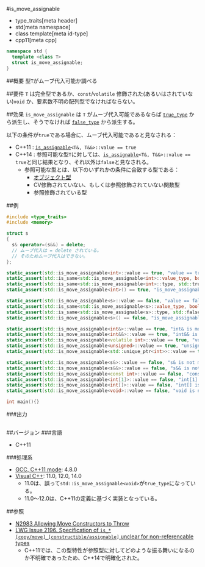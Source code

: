#is_move_assignable
* type_traits[meta header]
* std[meta namespace]
* class template[meta id-type]
* cpp11[meta cpp]

```cpp
namespace std {
  template <class T>
  struct is_move_assignable;
}
```

##概要
型`T`がムーブ代入可能か調べる


##要件
`T` は完全型であるか、`const`/`volatile` 修飾された(あるいはされていない)`void` か、要素数不明の配列型でなければならない。


##効果
`is_move_assignable` は `T` がムーブ代入可能であるならば [`true_type`](true_type.md) から派生し、そうでなければ [`false_type`](false_type.md) から派生する。

以下の条件が`true`である場合に、ムーブ代入可能であると見なされる：

- C++11 : [`is_assignable`](is_assignable.md)`<T&, T&&>::value == true`
- C++14 : 参照可能な型`T`に対しては、[`is_assignable`](is_assignable.md)`<T&, T&&>::value == true`と同じ結果となり、それ以外は`false`と見なされる。
    - 参照可能な型とは、以下のいずれかの条件に合致する型である：
        - [オブジェクト型](is_object.md)
        - CV修飾されていない、もしくは参照修飾されていない関数型
        - 参照修飾されている型

##例
```cpp
#include <type_traits>
#include <memory>

struct s
{
  s& operator=(s&&) = delete;
  // ムーブ代入は = delete されている。
  // そのためムーブ代入はできない。
};

static_assert(std::is_move_assignable<int>::value == true, "value == true, int is move assignable");
static_assert(std::is_same<std::is_move_assignable<int>::value_type, bool>::value, "value_type == bool");
static_assert(std::is_same<std::is_move_assignable<int>::type, std::true_type>::value, "type == true_type");
static_assert(std::is_move_assignable<int>() == true, "is_move_assignable<int>() == true");

static_assert(std::is_move_assignable<s>::value == false, "value == false, s is not move assignable");
static_assert(std::is_same<std::is_move_assignable<s>::value_type, bool>::value, "value_type == bool");
static_assert(std::is_same<std::is_move_assignable<s>::type, std::false_type>::value, "type == false_type");
static_assert(std::is_move_assignable<s>() == false, "is_move_assignable<int>() == false");

static_assert(std::is_move_assignable<int&>::value == true, "int& is move assignable");
static_assert(std::is_move_assignable<int&&>::value == true, "int&& is move assignable");
static_assert(std::is_move_assignable<volatile int>::value == true, "volatile int is move assignable");
static_assert(std::is_move_assignable<unsigned>::value == true, "unsigned is move assignable");
static_assert(std::is_move_assignable<std::unique_ptr<int>>::value == true, "std::unique_ptr<int> is move assignable");

static_assert(std::is_move_assignable<s&>::value == false, "s& is not move assignable");
static_assert(std::is_move_assignable<s&&>::value == false, "s&& is not move assignable");
static_assert(std::is_move_assignable<const int>::value == false, "const int is not move assignable");
static_assert(std::is_move_assignable<int[1]>::value == false, "int[1] is not move assignable");
static_assert(std::is_move_assignable<int[]>::value == false, "int[] is not move assignable");
static_assert(std::is_move_assignable<void>::value == false, "void is not move assignable");

int main(){}
```

###出力
```
```

##バージョン
###言語
- C++11

###処理系
- [GCC, C++11 mode](/implementation.md#gcc): 4.8.0
- [Visual C++](/implementation.md#visual_cpp): 11.0, 12.0, 14.0
	- 11.0は、誤って`std::is_move_assignable<void>`が`true_type`になっている。
	- 11.0～12.0は、C++11の定義に基づく実装となっている。


##参照
- [N2983 Allowing Move Constructors to Throw](http://www.open-std.org/jtc1/sc22/wg21/docs/papers/2009/n2983.html)
- [LWG Issue 2196. Specification of `is_*[copy/move]_[constructible/assignable]` unclear for non-referencable types](http://www.open-std.org/jtc1/sc22/wg21/docs/lwg-defects.html#2196)
    - C++11では、この型特性が参照型に対してどのような振る舞いになるのか不明確であったため、C++14で明確化された。

